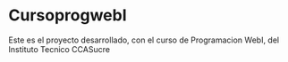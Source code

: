 # CursoprogwebI
Este es el proyecto desarrollado, con el curso de Programacion WebI, del Instituto Tecnico CCASucre
